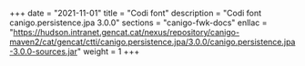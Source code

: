 +++
date        = "2021-11-01"
title       = "Codi font"
description = "Codi font canigo.persistence.jpa 3.0.0"
sections    = "canigo-fwk-docs"
enllac		= "https://hudson.intranet.gencat.cat/nexus/repository/canigo-maven2/cat/gencat/ctti/canigo.persistence.jpa/3.0.0/canigo.persistence.jpa-3.0.0-sources.jar"
weight		= 1
+++
